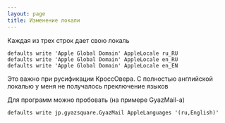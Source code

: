 ```yaml
---
layout: page
title: Изменение локали
---
```


Каждая из трех строк дает свою локаль 

```shell
defaults write 'Apple Global Domain' AppleLocale ru_RU
defaults write 'Apple Global Domain' AppleLocale en_RU
defaults write 'Apple Global Domain' AppleLocale en_EN
```

Это важно при русификации КроссОвера. С полностью английской локалью у меня не получалось преключение языков

Для программ можно пробовать (на примере GyazMail-a) 

```shell
defaults write jp.gyazsquare.GyazMail AppleLanguages '(ru,English)'
```
